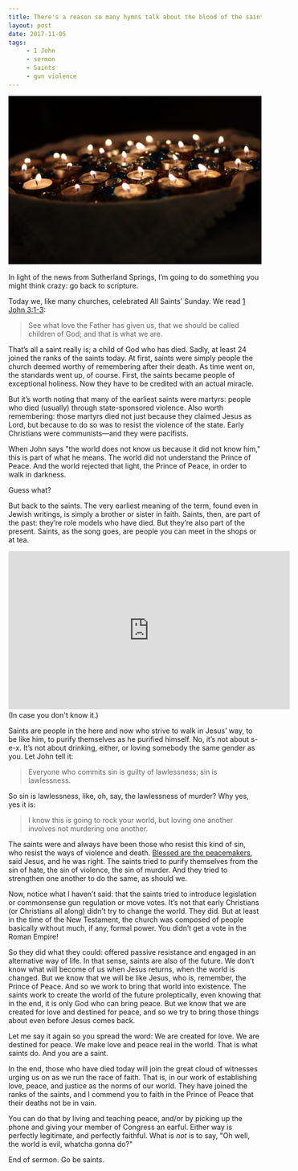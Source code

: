 ```yaml
---
title: There's a reason so many hymns talk about the blood of the saints
layout: post
date: 2017-11-05
tags: 
     - 1 John
     - sermon
     - Saints
     - gun violence
---
```

<img src="/img/allsaints.jpg">

In light of the news from Sutherland Springs, I’m going to do something you might think crazy: go back to scripture.

Today we, like many churches, celebrated All Saints’ Sunday. We read <a href="http://bible.oremus.org/?ql=376916452">1 John 3:1-3</a>:
<blockquote>
	See what love the Father has given us, that we should be called children of God; and that is what we are.
</blockquote>
That’s all a saint really is; a child of God who has died. Sadly, at least 24 joined the ranks of the saints today. At first, saints were simply people the church deemed worthy of remembering after their death. As time went on, the standards went up, of course. First, the saints became people of exceptional holiness. Now they have to be credited with an actual miracle.

But it’s worth noting that many of the earliest saints were martyrs: people who died (usually) through state-sponsored violence. Also worth remembering: those martyrs died not just because they claimed Jesus as Lord, but because to do so was to resist the violence of the state. Early Christians were communists&mdash;and they were pacifists.

When John says "the world does not know us because it did not know him," this is part of what he means. The world did not understand the Prince of Peace. And the world rejected that light, the Prince of Peace, in order to walk in darkness. 

Guess what?

But back to the saints. The very earliest meaning of the term, found even in Jewish writings, is simply a brother or sister in faith. Saints, then, are part of the past: they’re role models who have died. But they’re also part of the present. Saints, as the song goes, are people you can meet in the shops or at tea.

<iframe width="560" height="315" src="https://www.youtube.com/embed/FVo9hI-zfmg" frameborder="0" allowfullscreen></iframe>
(In case you don't know it.)

Saints are people in the here and now who strive to walk in Jesus’ way, to be like him, to purify themselves as he purified himself. No, it’s not about s-e-x. It’s not about drinking, either, or loving somebody the same gender as you. Let John tell it:
<blockquote>
	Everyone who commits sin is guilty of lawlessness; sin is lawlessness.
</blockquote>
So sin is lawlessness, like, oh, say, the lawlessness of murder? Why yes, yes it is:
<blockquote>
	I know this is going to rock your world, but loving one another involves not murdering one another.
</blockquote>
The saints were and always have been those who resist this kind of sin, who resist the ways of violence and death. <a href="http://bible.oremus.org/?ql=376934851">Blessed are the peacemakers</a>, said Jesus, and he was right. The saints tried to purify themselves from the sin of hate, the sin of violence, the sin of murder. And they tried to strengthen one another to do the same, as should we.

Now, notice what I haven’t said: that the saints tried to introduce legislation or commonsense gun regulation or move votes. It’s not that early Christians (or Christians all along) didn’t try to change the world. They did. But at least in the time of the New Testament, the church was composed of people basically without much, if any, formal power. You didn’t get a vote in the Roman Empire!

So they did what they could: offered passive resistance and engaged in an alternative way of life. In that sense, saints are also of the future. We don’t know what will become of us when Jesus returns, when the world is changed. But we know that we will be like Jesus, who is, remember, the Prince of Peace. And so we work to bring that world into existence. The saints work to create the world of the future proleptically, even knowing that in the end, it is only God who can bring peace. But we know that we are created for love and destined for peace, and so we try to bring those things about even before Jesus comes back.

Let me say it again so you spread the word: We are created for love. We are destined for peace. We make love and peace real in the world. That is what saints do. And you are a saint.

In the end, those who have died today will join the great cloud of witnesses urging us on as we run the race of faith. That is, in our work of establishing love, peace, and justice as the norms of our world. They have joined the ranks of the saints, and I commend you to faith in the Prince of Peace that their deaths not be in vain.

You can do that by living and teaching peace, and/or by picking up the phone and giving your member of Congress an earful. Either way is perfectly legitimate, and perfectly faithful. What is *not* is to say, "Oh well, the world is evil, whatcha gonna do?"

End of sermon. Go be saints.
